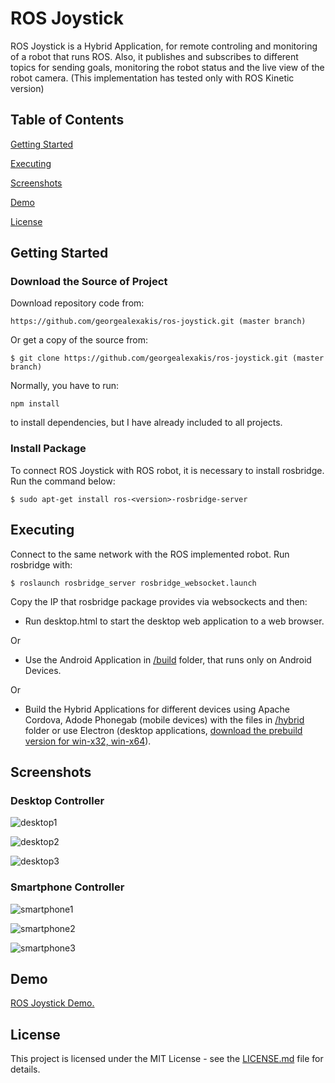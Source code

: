 # ROS Joystick

ROS Joystick is a Hybrid Application, for remote controling and monitoring of a robot that runs ROS. Also, it publishes and subscribes to different topics for sending goals, monitoring the robot status and the live view of the robot camera. (This implementation has tested only with ROS Kinetic version) 

## Table of Contents

[Getting Started](#getting-started)

[Executing](#executing)

[Screenshots](#screenshots)

[Demo](#demo)

[License](#license)

## Getting Started

### Download the Source of Project

Download repository code from:

``` https://github.com/georgealexakis/ros-joystick.git (master branch) ```

Or get a copy of the source from:

``` $ git clone https://github.com/georgealexakis/ros-joystick.git (master branch) ```

Normally, you have to run:

``` npm install ```

to install dependencies, but I have already included to all projects.

### Install Package

To connect ROS Joystick with ROS robot, it is necessary to install rosbridge. Run the command below:

``` $ sudo apt-get install ros-<version>-rosbridge-server ```

## Executing

Connect to the same network with the ROS implemented robot. Run rosbridge with:

``` $ roslaunch rosbridge_server rosbridge_websocket.launch ```

Copy the IP that rosbridge package provides via websockects and then:

* Run desktop.html to start the desktop web application to a web browser.

Or

* Use the Android Application in [/build](https://github.com/georgealexakis/ros-joystick/tree/master/build) folder, that runs only on Android Devices.

Or

* Build the Hybrid Applications for different devices using Apache Cordova, Adode Phonegab (mobile devices) with the files in [/hybrid](https://github.com/georgealexakis/ros-joystick/tree/master/hybrid) folder or use Electron (desktop applications, [download the prebuild version for win-x32, win-x64](https://1drv.ms/u/s!Amy4EDOPS0vX0k0P5e78r-Kaw89Q?e=91mkWS)). 

## Screenshots

### Desktop Controller

![desktop1](screenshots/desktop1.png)

![desktop2](screenshots/desktop2.png)

![desktop3](screenshots/desktop3.png)

### Smartphone Controller

![smartphone1](screenshots/smartphone1.png)

![smartphone2](screenshots/smartphone2.png)

![smartphone3](screenshots/smartphone3.png)

## Demo

[ROS Joystick Demo.](https://1drv.ms/v/s!Amy4EDOPS0vXuCfv7OUddIGczeXt?e=wpxqIQ)

## License

This project is licensed under the MIT License - see the [LICENSE.md](LICENSE.md) file for details.


